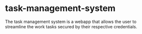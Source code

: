 # task-management-system
The task management system is a webapp that allows the user to streamline the work tasks secured by their respective credentials.

